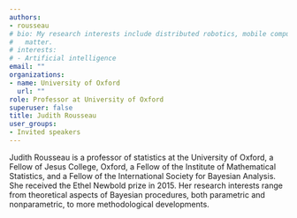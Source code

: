 ```yaml
---
authors:
- rousseau
# bio: My research interests include distributed robotics, mobile computing and programmable
#   matter.
# interests:
# - Artificial intelligence
email: ""
organizations:
- name: University of Oxford
  url: ""
role: Professor at University of Oxford
superuser: false
title: Judith Rousseau
user_groups:
- Invited speakers
---
```


 Judith Rousseau is a professor of statistics at the University of Oxford, a Fellow of Jesus College, Oxford, a Fellow of the Institute of Mathematical Statistics, and a Fellow of the International Society for Bayesian Analysis. She received the Ethel Newbold prize in 2015.
Her research interests range from theoretical aspects of Bayesian procedures, both parametric and nonparametric, to more methodological developments.
